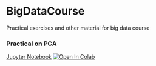 # BigDataCourse
Practical exercises and other material for big data course

### Practical on PCA
[Jupyter Notebook](practicals/PCA_practical.ipynb)
[![Open In Colab](https://colab.research.google.com/assets/colab-badge.svg)](https://colab.research.google.com/github/predictive-clinical-neuroscience/BigDataCourse/blob/main/practicals/PCA_practical.ipynb)
